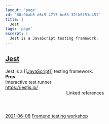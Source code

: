```yaml
---
layout: 'page'
id: '60c9bab5-d6c9-4717-bc63-32fb0f51d451'
title: |
  Jest
tags: 'page'
excerpt: |
  Jest is a JavaScript testing framework.
---
```


<h2 class="text-3xl font-semibold mb-4"><a class="rounded-sm focus:outline-none focus:ring-2 focus:ring-offset-2 dark:focus:ring-offset-gray-900 dark:focus:ring-pink-400 focus:ring-pink-700" href="/pages/jest">Jest</a></h2>

<div class="space-y-3">
<div class="element-block ml-0"><div class="flex-1">Jest is a <a class="text-teal-700 dark:text-teal-400 rounded-sm group focus:outline-none focus:ring-2 focus:ring-offset-2 dark:focus:ring-offset-gray-900 dark:focus:ring-pink-400 focus:ring-pink-700" href="/pages/javascript"><span class="text-gray-300 dark:text-gray-500 group-hover:text-teal-900">[[</span>JavaScript<span class="text-gray-300 dark:text-gray-500 group-hover:text-teal-900">]]</span></a> testing framework.</div></div>

<div class="element-block ml-0"><div class="flex-1"><strong class="text-rose-600 dark:text-rose-400">Pros</strong></div></div>

<div class="element-block ml-4"><div class="flex-1">Interactive test runner</div></div>



<div class="element-block ml-0"><div class="flex-1"><a class="text-indigo-600 dark:text-indigo-400 rounded-sm focus:outline-none focus:ring-2 focus:ring-offset-2 dark:focus:ring-offset-gray-900 dark:focus:ring-pink-400 focus:ring-pink-700" href="https://jestjs.io/" target="_blank" rel="noopener noreferrer">https://jestjs.io/</a></div></div>
</div>


<section class="mt-8 space-y-2">
<header class="text-gray-500 dark:text-gray-400">Linked references</header>
<a class="block bg-gray-100 dark:bg-gray-800 p-4 rounded text-teal-700 dark:text-teal-400 focus:outline-none focus:ring-2 focus:ring-offset-2 dark:focus:ring-offset-gray-900 focus:ring-teal-700 dark:focus:ring-teal-400 hover:ring-2 hover:ring-offset-2 dark:hover:ring-offset-gray-900 dark:hover:ring-teal-400 hover:ring-teal-700" href="/journals/2021-06-08">2021-06-08</a>
<a class="block bg-gray-100 dark:bg-gray-800 p-4 rounded text-teal-700 dark:text-teal-400 focus:outline-none focus:ring-2 focus:ring-offset-2 dark:focus:ring-offset-gray-900 focus:ring-teal-700 dark:focus:ring-teal-400 hover:ring-2 hover:ring-offset-2 dark:hover:ring-offset-gray-900 dark:hover:ring-teal-400 hover:ring-teal-700" href="/pages/frontend-testing-workshop">Frontend testing workshop</a>
  </section>
